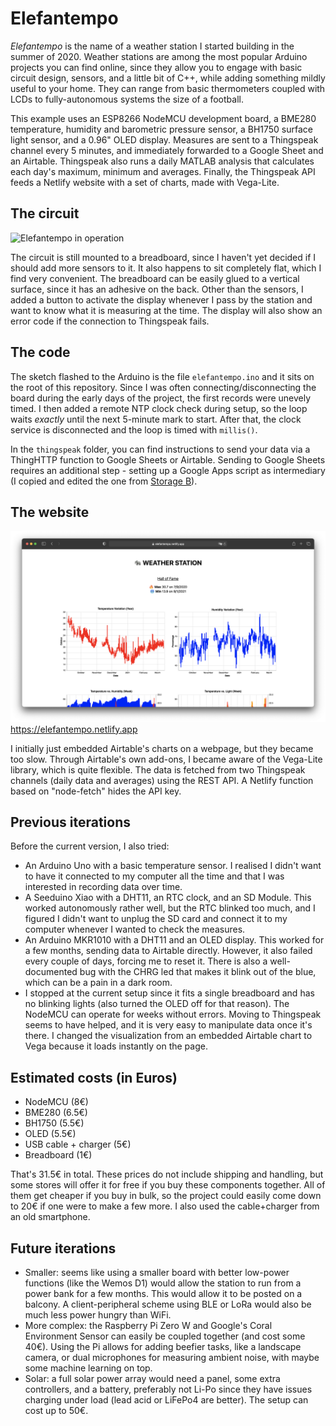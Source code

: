 # Elefantempo
 
_Elefantempo_ is the name of a weather station I started building in the summer of 2020. Weather stations are among the most popular Arduino projects you can find online, since they allow you to engage with basic circuit design, sensors, and a little bit of C++, while adding something mildly useful to your home. They can range from basic thermometers coupled with LCDs to fully-autonomous systems the size of a football.

This example uses an ESP8266 NodeMCU development board, a BME280 temperature, humidity and barometric pressure sensor, a BH1750 surface light sensor, and a 0.96" OLED display. Measures are sent to a Thingspeak channel every 5 minutes, and immediately forwarded to a Google Sheet and an Airtable. Thingspeak also runs a daily MATLAB analysis that calculates each day's maximum, minimum and averages. Finally, the Thingspeak API feeds a Netlify website with a set of charts, made with Vega-Lite.

## The circuit

![Elefantempo in operation](elefantempo.gif)

The circuit is still mounted to a breadboard, since I haven't yet decided if I should add more sensors to it. It also happens to sit completely flat, which I find very convenient. The breadboard can be easily glued to a vertical surface, since it has an adhesive on the back. Other than the sensors, I added a button to activate the display whenever I pass by the station and want to know what it is measuring at the time. The display will also show an error code if the connection to Thingspeak fails.

## The code

The sketch flashed to the Arduino is the file `elefantempo.ino` and it sits on the root of this repository. Since I was often connecting/disconnecting the board during the early days of the project, the first records were unevely timed. I then added a remote NTP clock check during setup, so the loop waits _exactly_ until the next 5-minute mark to start. After that, the clock service is disconnected and the loop is timed with `millis()`. 

In the `thingspeak` folder, you can find instructions to send your data via a ThingHTTP function to Google Sheets or Airtable. Sending to Google Sheets requires an additional step - setting up a Google Apps script as intermediary (I copied and edited the one from [Storage B](https://github.com/StorageB/Google-Sheets-Logging)).

## The website

![Elefantempo website](screenshot.png)
https://elefantempo.netlify.app

I initially just embedded Airtable's charts on a webpage, but they became too slow. Through Airtable's own add-ons, I became aware of the Vega-Lite library, which is quite flexible. The data is fetched from two Thingspeak channels (daily data and averages) using the REST API. A Netlify function based on "node-fetch" hides the API key.

## Previous iterations

Before the current version, I also tried:

* An Arduino Uno with a basic temperature sensor. I realised I didn't want to have it connected to my computer all the time and that I was interested in recording data over time.
* A Seeduino Xiao with a DHT11, an RTC clock, and an SD Module. This worked autonomously rather well, but the RTC blinked too much, and I figured I didn't want to unplug the SD card and connect it to my computer whenever I wanted to check the measures.
* An Arduino MKR1010 with a DHT11 and an OLED display. This worked for a few months, sending data to Airtable directly. However, it also failed every couple of days, forcing me to reset it. There is also a well-documented bug with the CHRG led that makes it blink out of the blue, which can be a pain in a dark room.
* I stopped at the current setup since it fits a single breadboard and has no blinking lights (also turned the OLED off for that reason). The NodeMCU can operate for weeks without errors. Moving to Thingspeak seems to have helped, and it is very easy to manipulate data once it's there. I changed the visualization from an embedded Airtable chart to Vega because it loads instantly on the page.

## Estimated costs (in Euros)

* NodeMCU (8€)
* BME280 (6.5€)
* BH1750 (5.5€)
* OLED (5.5€)
* USB cable + charger (5€)
* Breadboard (1€)

That's 31.5€ in total. These prices do not include shipping and handling, but some stores will offer it for free if you buy these components together. All of them get cheaper if you buy in bulk, so the project could easily come down to 20€ if one were to make a few more. I also used the cable+charger from an old smartphone. 

## Future iterations

* Smaller: seems like using a smaller board with better low-power functions (like the Wemos D1) would allow the station to run from a power bank for a few months. This would allow it to be posted on a balcony. A client-peripheral scheme using BLE or LoRa would also be much less power hungry than WiFi.
* More complex: the Raspberry Pi Zero W and Google's Coral Environment Sensor can easily be coupled together (and cost some 40€). Using the Pi allows for adding beefier tasks, like a landscape camera, or dual microphones for measuring ambient noise, with maybe some machine learning on top.
* Solar: a full solar power array would need a panel, some extra controllers, and a battery, preferably not Li-Po since they have issues charging under load (lead acid or LiFePo4 are better). The setup can cost up to 50€.
